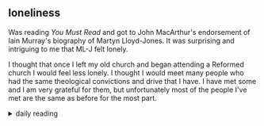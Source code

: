 ## loneliness

Was reading *You Must Read* and got to John MacArthur's endorsement of Iain Murray's biography of Martyn Lloyd-Jones. It was surprising and intriguing to me that ML-J felt lonely.

I thought that once I left my old church and began attending a Reformed church I would feel less lonely. I thought I would meet many people who had the same theological convictions and drive that I have. I have met some and I am very grateful for them, but unfortunately most of the people I've met are the same as before for the most part. 

<details markdown="1">
<summary>daily reading</summary>

| {{ page.date | date: "%B %-d, %Y" }} |
| :-------------: |
| [Gen. 50; Luke 3; Job 16–17; 1 Cor. 4]({% link _Bible/Bible-year-2.md %}) |
| [WSC 91-93]({% link _wsc/wsc-month-1.md %}) |
| [The Chalcedonian Definition](https://thewestminsterstandard.org/the-chalcedonian-creed/) |

</details>